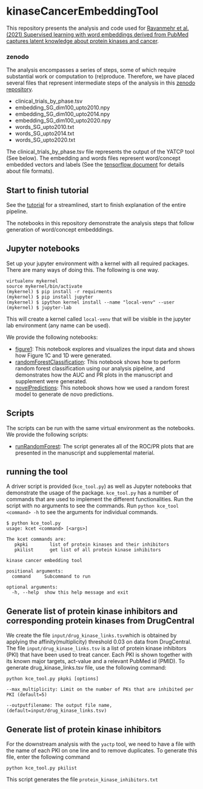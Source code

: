 # kinaseCancerEmbeddingTool

This repository presents the analysis and code used for 
[Ravanmehr et al. (2021) Supervised learning with word embeddings derived from PubMed captures latent knowledge about protein kinases and cancer](https://www.biorxiv.org/content/10.1101/2021.06.11.447943v1).


### zenodo

The analysis encompasses a series of steps, some of which require
substantial work or computation to (re)produce. Therefore, we have
placed several files that represent intermediate steps of the analysis in
this [zenodo repository](https://zenodo.org/record/5516252).

- clinical_trials_by_phase.tsv
- embedding_SG_dim100_upto2010.npy
- embedding_SG_dim100_upto2014.npy	  
- embedding_SG_dim100_upto2020.npy	  
- words_SG_upto2010.txt
- words_SG_upto2014.txt	  
- words_SG_upto2020.txt

The clinical_trials_by_phase.tsv file represents the output of the YATCP tool (See below).
The embedding and words files represent word/concept embedded vectors and labels (See
the [tensorflow document](https://www.tensorflow.org/text/guide/word_embeddings) for details about 
file formats).

## Start to finish tutorial

See the [tutorial](tutorial/TUTORIAL.rst) for a streamlined, start to finish explanation of the entire pipeline.

The notebooks in this repository demonstrate the analysis steps that follow generation of word/concept embedddings.


## Jupyter notebooks

Set up your jupyter environment with a kernel with all required packages.
There are many ways of doing this. The following is one way.

```
virtualenv mykernel
source mykernel/bin/activate
(mykernel) $ pip install -r requirments
(mykernel) $ pip install jupyter
(mykernel) $ ipython kernel install --name "local-venv" --user
(mykernel) $ jupyter-lab
```
This will create a kernel called ``local-venv`` that will be visible in the
jupyter lab environment (any name can be used).

We provide the following notebooks:

- [figure1](notebooks/figure1.ipynb): This notebook explores and visualizes the input data and shows how Figure 1C and 1D were generated.
- [randomForestClassification](notebooks/randomForestClassification.ipynb): This notebook shows how to perform random forest classification using our analysis pipeline, and demonstrates how the AUC and PR plots in the manuscript and supplement were generated.
- [novelPredictions](notebooks/novelPredictions.ipynb): This notebook shows how we used a random forest model to generate de novo predictions.

## Scripts
The scripts can be run with the same virtual environment as the notebooks.
We provide the following scripts:

- [runRandomForest](scripts/runRandomForest.py): The script generates all of the ROC/PR plots that are presented in the manuscript and supplemental material.




## running the tool
A driver script is provided (``kce_tool.py``) as well as Jupyter notebooks that demonstrate the usage of the package.
``kce_tool.py`` has a number of commands that are used to implement the different functionalities. Run the script
with no arguments to see the commands. Run ``python kce_tool <command> -h`` to see the arguments for individual commands.

```
$ python kce_tool.py 
usage: kcet <command> [<args>]

The kcet commands are:
   pkpki        list of protein kinases and their inhibitors
   pkilist      get list of all protein kinase inhibitors

kinase cancer embedding tool

positional arguments:
  command     Subcommand to run

optional arguments:
  -h, --help  show this help message and exit
```

## Generate list of protein kinase inhibitors and corresponding protein kinases from DrugCentral
We create the file ``input/drug_kinase_links.tsv``which is obtained by applying the affinity(multiplicity) threshold 0.03
on data from DrugCentral. The file ``input/drug_kinase_links.tsv`` is a list of protein kinase inhibitors (PKI) that
have been used to treat cancer. Each PKI is shown together with its known major targets, act-value and a relevant
PubMed id (PMID).  To generate drug_kinase_links.tsv file, use the  following command:

``
python kce_tool.py pkpki [options]
``

``
--max_multiplicity: Limit on the number of PKs that are inhibited per PKI (default=5)
``

``
--outputfilename: The output file name, (default=input/drug_kinase_links.tsv)
``

## Generate list of protein kinase inhibitors
For the downstream analysis with the ``yactp`` tool, we need to have a file with the 
name of each PKI on one line and to remove duplicates. To generate this file, enter the following command
```
python kce_tool.py pkilist 
```

This script generates the file ``protein_kinase_inhibitors.txt``


